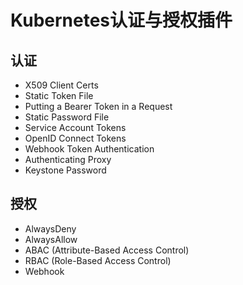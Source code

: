 # Kubernetes认证与授权插件

## 认证

- X509 Client Certs
- Static Token File
- Putting a Bearer Token in a Request
- Static Password File
- Service Account Tokens
- OpenID Connect Tokens
- Webhook Token Authentication
- Authenticating Proxy
- Keystone Password

## 授权

- AlwaysDeny
- AlwaysAllow
- ABAC (Attribute-Based Access Control)
- RBAC (Role-Based Access Control)
- Webhook
